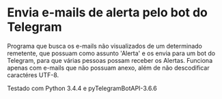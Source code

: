 # Envia e-mails de alerta pelo bot do Telegram

Programa que busca os e-mails não visualizados de um determinado remetente, que possuam como assunto 'Alerta' e os envia para um bot do Telegram, para que várias pessoas possam receber os Alertas.
Funciona apenas com e-mails que não possuam anexo, além de não descodificar caractéres UTF-8.

Testado com Python 3.4.4 e pyTelegramBotAPI-3.6.6
